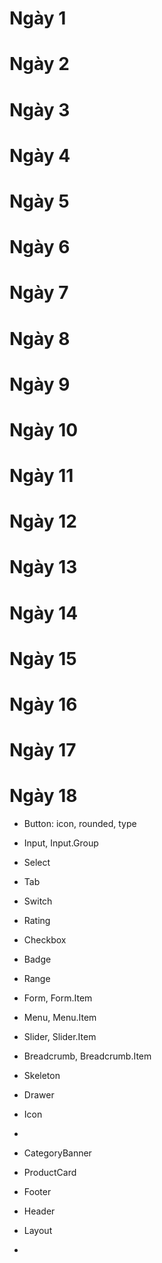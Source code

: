 # Ngày 1

# Ngày 2
# Ngày 3
# Ngày 4
# Ngày 5
# Ngày 6
# Ngày 7
# Ngày 8
# Ngày 9
# Ngày 10
# Ngày 11
# Ngày 12
# Ngày 13
# Ngày 14
# Ngày 15
# Ngày 16
# Ngày 17
# Ngày 18



- Button: icon, rounded, type
- Input, Input.Group
- Select


- Tab
- Switch


- Rating
- Checkbox
- Badge
- Range
- Form, Form.Item

- Menu, Menu.Item
- Slider, Slider.Item
- Breadcrumb, Breadcrumb.Item
- Skeleton
- Drawer
- Icon
- 

- CategoryBanner
- ProductCard
- Footer
- Header
- Layout
- 